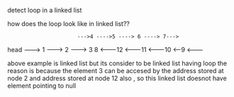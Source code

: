 detect loop in a linked list


how does the loop look like in linked list??



                          --->4 ---->5 ----> 6 ----> 7--->
head ---> 1 ---> 2 ---> 3                                  8 
                          <---12 <---11 <---10  <--9 <---


above example is linked list but its consider to be linked list having loop 
the reason is because the element 3 can be accesed by the address stored at node 2 and address stored at node
 12 also , so this linked list doesnot have element pointing to null                           